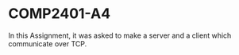 # COMP2401-A4

In this Assignment, it was asked to make a server and a client which communicate over TCP.

